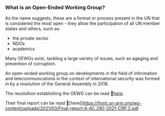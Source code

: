 ### What is an Open-Ended Working Group?
As the name suggests, these are a format or process present in the UN that is considered the most open - they allow the participation of all UN member states and others, such as:
- the private sector
- NGOs
- academics

Many OEWGs exist, tackling a large variety of issues, such as ageging and prevention of corruption. 

An open-ended working group on developments in the field of information and telecommunications in the context of international security was formed in by a resolution of the General Assembly in 2018.

The resolultion establishing the OEWG can be read 🔗[here](https://undocs.org/en/A/RES/73/27).

Their final report can be read 🔗[here](https://front.un-arm.org/wp-content/uploads/2021/03/Final-report-A-AC.290-2021-CRP.2.pdf.

